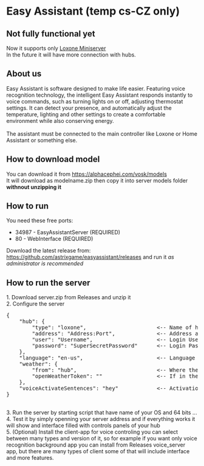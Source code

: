 # Easy Assistant (temp cs-CZ only)
<h2>Not fully functional yet</h2>Now it supports only <a href="https://www.loxone.com/">Loxone Miniserver</a><br>
In the future it will have more connection with hubs.<br>
<h2>About us</h2>
Easy Assistant is software designed to make life easier. Featuring voice recognition technology, the intelligent Easy Assistant responds instantly to voice commands, such as turning lights on or off, adjusting thermostat settings. It can detect your presence, and automatically adjust the temperature, lighting and other settings to create a comfortable environment while also conserving energy.<br><br>The assistant must be connected to the main controller like Loxone or Home Assistant or something else.

<h2>How to download model</h2>
You can download it from <a href="https://alphacephei.com/vosk/models">https://alphacephei.com/vosk/models</a>
<br>
It will download as modelname.zip then copy it into server models folder <strong>withnout unzipping it</strong><br>

<h2>How to run</h2>
You need these free ports: <ul><li>34987 - EasyAssistantServer (REQUIRED)</li><li>80 - WebInterface (REQUIRED)</li></ul>
Download the latest release from: <a href="https://github.com/astrixgame/easy-assistant/releases">https://github.com/astrixgame/easyassistant/releases</a> and run it <i>as administrator is recommended</i>
<h2>How to run the server</h2>
1. Download server.zip from Releases and unzip it<br>
2. Configure the server<br>
<pre>
{                                              
    "hub": {                                   
        "type": "loxone",                      <-- Name of hub like loxone or other supported hubs
        "address": "Address:Port",             <-- Address and port of your hub
        "user": "Username",                    <-- Login Username of your hub
        "password": "SuperSecretPassword"      <-- Login Password of your hub
    },                                         
    "language": "en-us",                       <-- Language of the interface and the voice
    "weather": {                               
        "from": "hub",                         <-- Where the weather be taken from hub for hub or openweather
        "openWeatherToken": ""                 <-- If in the row up below filled up with openweather fill this with openweather token
    },                                         
    "voiceActivateSentences": "hey"            <-- Activation sentence can be everything and you can add more than one separated by comma for example it will be there hey ... or only hey
}                                              
</pre><br>
3. Run the server by starting script that have name of your OS and 64 bits ...<br>
4. Test it by simply openning your server address and if everything works it will show and interface filled with controls panels of your hub<br>
5. (Optional) Install the client-app for voice controling you can select between many types and version of it, so for example if you want only voice recognition background app you can install from Releases voice_server app, but there are many types of client some of that will include interface and more features.